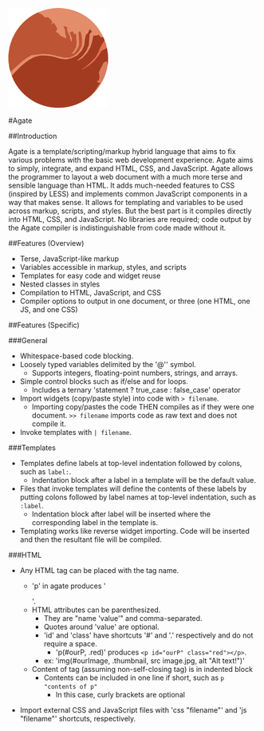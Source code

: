 ![Logo](/logo_small.png)

#Agate

##Introduction

Agate is a template/scripting/markup hybrid language that aims to fix various problems with the basic web development experience. Agate aims to simply, integrate, and expand HTML, CSS, and JavaScript. Agate allows the programmer to layout a web document with a much more terse and sensible language than HTML. It adds much-needed features to CSS (inspired by LESS) and implements common JavaScript components in a way that makes sense. It allows for templating and variables to be used across markup, scripts, and styles. But the best part is it compiles directly into HTML, CSS, and JavaScript. No libraries are required; code output by the Agate compiler is indistinguishable from code made without it.

##Features (Overview)

- Terse, JavaScript-like markup
- Variables accessible in markup, styles, and scripts
- Templates for easy code and widget reuse
- Nested classes in styles
- Compilation to HTML, JavaScript, and CSS
- Compiler options to output in one document, or three (one HTML, one JS, and one CSS)

##Features (Specific)

###General

- Whitespace-based code blocking.
- Loosely typed variables delimited by the '@'' symbol.
    - Supports integers, floating-point numbers, strings, and arrays.
- Simple control blocks such as if/else and for loops.
    - Includes a ternary 'statement ? true_case : false_case' operator
- Import widgets (copy/paste style) into code with `> filename`.
    - Importing copy/pastes the code THEN compiles as if they were one document. `>> filename` imports code as raw text and does not compile it.
- Invoke templates with `| filename`.

###Templates

- Templates define labels at top-level indentation followed by colons, such as `label:`.
    - Indentation block after a label in a template will be the default value. 
- Files that invoke templates will define the contents of these labels by putting colons followed by label names at top-level indentation, such as `:label`.
    - Indentation block after label will be inserted where the corresponding label in the template is.
- Templating works like reverse widget importing. Code will be inserted and then the resultant file will be compiled.

###HTML
- Any HTML tag can be placed with the tag name.
    - 'p' in agate produces '<p></p>'.
    - HTML attributes can be parenthesized.
        - They are "name 'value'" and comma-separated.
        - Quotes around 'value' are optional.
        - 'id' and 'class' have shortcuts '#' and '.' respectively and do not require a space.
            - 'p(#ourP, .red)' produces `<p id="ourP" class="red"></p>`.
        - ex: 'img(#ourImage, .thumbnail, src image.jpg, alt "Alt text!")'
    - Content of tag (assuming non-self-closing tag) is in indented block
        - Contents can be included in one line if short, such as `p "contents of p"`
            - In this case, curly brackets are optional 


- Import external CSS and JavaScript files with 'css "filename"' and 'js "filename"' shortcuts, respectively.

